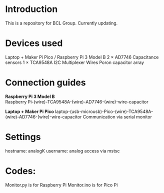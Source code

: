 # Introduction
This is a repository for BCL Group. Currently updating.

# Devices used
Laptop + Maker Pi Pico / Raspberry Pi 3 Model B
2 × AD7746 Capacitance sensors
1 × TCA9548A I2C Multiplexer
Wires
Poron capacitor array

# Connection guides
**Raspberry Pi 3 Model B**<br>
Raspberry Pi-(wire)-TCA9548A-(wire)-AD7746-(wire)-wire-capacitor

**Laptop + Maker Pi Pico**
laptop-(usb-microusb)-Pico-(wire)-TCA9548A-(wire)-AD7746-(wire)-wire-capacitor
Communication via serial monitor

# Settings
hostname: analogK
username: analog
access via mstsc

# Codes:
Monitor.py is for Raspberry Pi
Monitor.ino is for Pico Pi
